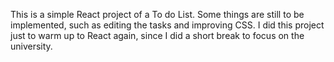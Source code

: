 This is a simple React project of a To do List.
Some things are still to be implemented, such as editing the tasks and improving CSS.
I did this project just to warm up to React again, since I did a short break to focus on the university.
